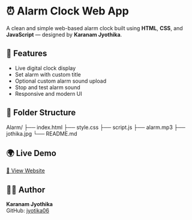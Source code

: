 # ⏰ Alarm Clock Web App

A clean and simple web-based alarm clock built using **HTML**, **CSS**, and **JavaScript** — designed by **Karanam Jyothika**.

## 🚀 Features

- Live digital clock display
- Set alarm with custom title
- Optional custom alarm sound upload
- Stop and test alarm sound
- Responsive and modern UI

## 📁 Folder Structure

Alarm/
├── index.html
├── style.css
├── script.js
├── alarm.mp3
├── jothika.jpg
└── README.md

## 🌍 Live Demo

[🔗 View Website](https://jyotika06.github.io/Alarm-/)

## 👩‍💻 Author

**Karanam Jyothika**  
GitHub: [jyotika06](https://github.com/jyotika06)
